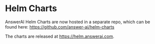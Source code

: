 # Helm Charts
AnswerAI Helm Charts are now hosted in a separate repo, which can be found here: https://github.com/answer-ai/helm-charts 

The charts are released at https://helm.answerai.com. 